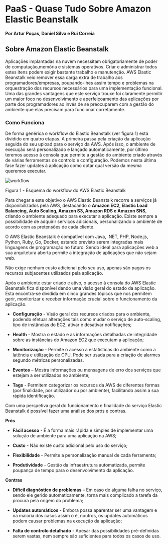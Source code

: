 # **PaaS - Quase Tudo Sobre Amazon Elastic Beanstalk**
**Por Artur Poças, Daniel Silva e Rui Correia**

## **Sobre Amazon Elastic Beanstalk** 

Aplicações implantadas na nuvem necessitam obrigatoriamente de poder de computação,memória e sistemas operativos. Criar e administrar todos estes itens podem exigir bastante trabalho e manutenção. AWS Elastic Beanstalk veio remover essa carga extra de trabalho aos programadores/empresas, poupando-lhes assim tempo e problemas na orquestração dos recursos necessários para uma implementação funcional. Uma das grandes vantagens que este serviço trouxe foi claramente permitir um maior foco no desenvolvimento e aperfeiçoamento das aplicações por parte dos programadores ao invés de se preocuparem com a gestão do ambiente que elas precisam para funcionar corretamente. 

### **Como Funciona**
De forma genérica o workflow  do Elastic Beanstalk (ver figura 1) está dividido em quatro etapas. A primeira passa pela criação da aplicação seguida do seu upload para o serviço da AWS. Após isso, o ambiente de execução será personalizado e lançado automaticamente, por último teremos acesso à consola que permite a gestão do ambiente criado através de várias ferramentas de controlo e configuração. Podemos nesta última fase fazer updates à aplicação como optar qual versão da mesma queremos executar.   

![workflow](https://docs.aws.amazon.com/elasticbeanstalk/latest/dg/images/clearbox-flow-00.png)

Figura 1 - Esquema do workflow do AWS Elastic Beanstalk 

Para chegar a este objetivo o AWS Elastic Beanstalk recorre a serviços já disponibilizados pela AWS, destacando o **Amazon EC2, Elastic Load Balancing, Auto Scaling, Amazon S3, Amazon RDS e Amazon SNS**, criando o ambiente adequado para executar a aplicação. Existe sempre a possibilidade de adquirir serviços adicionais, personalizando o ambiente de acordo com as pretensões de cada cliente. 

 O AWS Elastic Beanstalk é compatível com Java, .NET, PHP, Node.js, Python, Ruby, Go, Docker, estando previsto serem integradas mais linguagens de programação no futuro. Sendo ideal para aplicações web a sua arquitetura aberta permite a integração de aplicações que não sejam web. 

Não exige nenhum custo adicional pelo seu uso, apenas são pagos os recursos subjacentes utilizados pela aplicação. 

Após o ambiente estar criado e ativo, o acesso à consola do AWS Elastic Beanstalk fica disponível dando uma visão geral do estado da aplicação. Esta encontra-se dividida em cinco grandes tópicos que nos permitem gerir, monitorizar e receber informação crucial sobre o funcionamento da aplicação.  

- **Configuração** - Visão geral dos recursos criados para o ambiente, podendo efetuar alterações tais como mudar o serviço de auto-scaling, tipo de instâncias do EC2, ativar e desativar notificações; 

- **Health** - Mostra o estado e as informações detalhadas de integridade sobre as instâncias do Amazon EC2 que executam a aplicação; 

- **Monitorização** - Permite o acesso a estatísticas do ambiente como a latência e utilização de CPU. Pode ser usada para a criação de alarmes segundo métricas personalizadas. 

- **Eventos** – Mostra informações ou mensagens de erro dos serviços que estejam a ser utilizados no ambiente; 

- **Tags** - Permitem categorizar os recursos da AWS de diferentes formas (por finalidade, por utilizador ou por ambiente), facilitando assim a sua rápida identificação. 

Com uma perspetiva geral do funcionamento e finalidade do serviço Elastic Beanstalk é possível fazer uma análise dos prós e contras. 

**Prós** 

- **Fácil acesso** - É a forma mais rápida e simples de implementar uma solução de ambiente para uma aplicação na AWS; 

- **Custo** - Não existe custo adicional pelo uso do serviço; 

- **Flexibilidade** - Permite a personalização manual de cada ferramenta; 

- **Produtividade** - Gestão da infraestrutura automatizada, permite poupança de tempo para o desenvolvimento da aplicação. 

**Contras** 

- **Difícil diagnóstico de problemas** – Em caso de alguma falha no serviço, sendo ele gerido automaticamente, torna mais complicado a tarefa da procura pela origem do problema;  

- **Updates automáticos** - Embora possa aparentar ser uma vantagem e na maioria dos casos assim o é, noutros, os updates automáticos podem causar problemas na execução da aplicação; 

- **Falta de controlo detalhado** - Apesar das possibilidades pré-definidas serem vastas, nem sempre são suficientes para todos os casos de uso.
